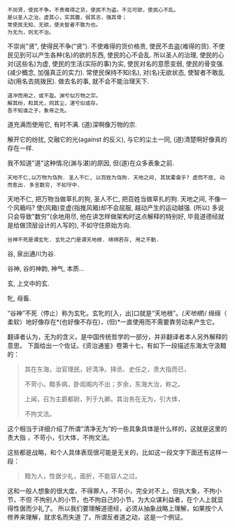 ```
不尚贤，使民不争。不贵难得之货，使民不为盗。不见可欲，使民心不乱。
是以圣人之治，虚其心，实其腹，弱其志，强其骨；
常使民无知、无欲，使夫智者不敢为也。
为无为，则无不治。
```

不崇尚"贤", 使得民不争("贤"). 不使难得的货价格贵, 使民不去盗(难得的货). 不使民见到可以产生各种(名)的欲的东西, 使民的心不会乱. 所以圣人的治理, 使民的心对(这些名)为虚, 使民的生活(实际的事)为实, 使民对名的意愿变弱, 使民的骨变强.(减少概念, 加强真正的实力). 常使民保持不知(名), 对(名)无欲状态, 使智者不敢乱动(用名去挑拨民). 做去名的事, 就不会不能治理天下.

```
道冲而用之，或不盈。渊兮似万物之宗。
解其纷，和其光，同其尘，湛兮似或存。
吾不知谁之子，象帝之先。
```

道充满而使用它, 有时不满. (道)深啊像万物的宗. 

解开它的纷扰, 交融它的光(against 的反义), 与它的尘土一同, (道)清楚啊好像真的存在一样.

我不知道"道"这种情况(渊与湛)的原因,  但(道)在众多表象之前.

```
天地不仁,以万物为刍狗. 圣人不仁, 以百姓为刍狗. 天地之间, 其犹橐龠乎? 虚而不屈, 动而愈出. 多言数穷, 不如守中.
```

天地不仁, 把万物当做草扎的狗, 圣人不仁, 把百姓当做草扎的狗. 天地之间, 不像一个风箱吗? 使(风箱)变虚(指推风箱)却不会屈服, 越动产生的运动越强. (所以) 多说只会导致"数穷"(余地用尽, 他在讲怎样做架构时这点解释的特别好, 毕竟道德经就是给做顶层设计的人写的), 不如守住原始方向.

```
谷神不死是谓玄牝. 玄牝之门是谓天地根. 绵绵若存, 用之不勤.
```

谷, 泉出通川为谷. 

谷神, 谷的神韵, 神气, 本质...

玄, 上文中的玄.

牝, 母畜.

“谷神”不死（停止）称为玄牝。玄牝的[入，出]口就是“天地根”。*(天地根*)/ 绵绵（ 柔软）地好像存在*(也好像不存在)*，*(但)*一直使用而不需要靠劳动来产生它。

翻译者认为，无为的含义，是中国传统哲学的一部分，并非翻译者本人另外解释的意思。 下面给出一个佐证。《资治通鉴》卷第十七，有如下一段描述东海太守汲黯的：

> 其在东海，治官理民，好清净。择丞、史任之，责大指而已，
>
> 不苛小。黯多病，卧闺阁内不出；岁余，东海大治，称之。
>
> 上闻，召为主爵都尉，列于九卿。其治务在无为，引大体，
>
> 不拘文法。

这个相当于详细介绍了所谓“清净无为”的一些具象具体是什么样的，这就是这里的责大指 ，不苛小，引大体，不拘文法。

这些都是战略，和个人具体表现很可能是无关的，比如这一段文字下面还有这样一段：

> 黯为人，性倨少礼，面折，不能容人之过。

这和一般人想象的很大度，不得罪人，不苛小，完全对不上。但执大象，不拘小节，不但 不拘别人的小节，也不拘自己的小节，为大众谋利益者，在个人上就显得性倨而少礼了。 所以我们要理解道德经，必须从抽象战略上理解，如果按个人修养来理解，就求名而失道 了。所谓反者道之动，这是一个例证。

 

















